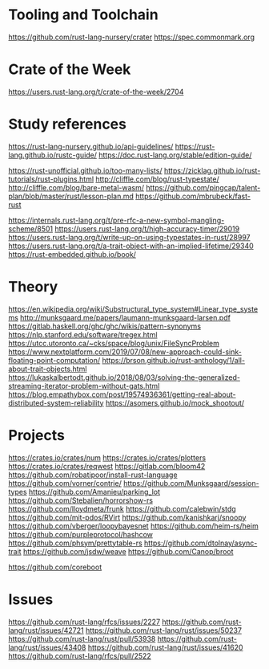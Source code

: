 Tooling and Toolchain
=====================

https://github.com/rust-lang-nursery/crater
https://spec.commonmark.org

Crate of the Week
=================

https://users.rust-lang.org/t/crate-of-the-week/2704

Study references
================

https://rust-lang-nursery.github.io/api-guidelines/
https://rust-lang.github.io/rustc-guide/
https://doc.rust-lang.org/stable/edition-guide/

https://rust-unofficial.github.io/too-many-lists/
https://zicklag.github.io/rust-tutorials/rust-plugins.html
http://cliffle.com/blog/rust-typestate/
http://cliffle.com/blog/bare-metal-wasm/
https://github.com/pingcap/talent-plan/blob/master/rust/lesson-plan.md
https://github.com/mbrubeck/fast-rust

https://internals.rust-lang.org/t/pre-rfc-a-new-symbol-mangling-scheme/8501
https://users.rust-lang.org/t/high-accuracy-timer/29019
https://users.rust-lang.org/t/write-up-on-using-typestates-in-rust/28997
https://users.rust-lang.org/t/a-trait-object-with-an-implied-lifetime/29340
https://rust-embedded.github.io/book/

Theory
======

https://en.wikipedia.org/wiki/Substructural_type_system#Linear_type_systems
http://munksgaard.me/papers/laumann-munksgaard-larsen.pdf
https://gitlab.haskell.org/ghc/ghc/wikis/pattern-synonyms
https://nlp.stanford.edu/software/tregex.html
https://utcc.utoronto.ca/~cks/space/blog/unix/FileSyncProblem
https://www.nextplatform.com/2019/07/08/new-approach-could-sink-floating-point-computation/
https://brson.github.io/rust-anthology/1/all-about-trait-objects.html
https://lukaskalbertodt.github.io/2018/08/03/solving-the-generalized-streaming-iterator-problem-without-gats.html
https://blog.empathybox.com/post/19574936361/getting-real-about-distributed-system-reliability
https://asomers.github.io/mock_shootout/

Projects
========

https://crates.io/crates/num
https://crates.io/crates/plotters
https://crates.io/crates/reqwest
https://gitlab.com/bloom42
https://github.com/robatipoor/install-rust-language
https://github.com/vorner/contrie/
https://github.com/Munksgaard/session-types
https://github.com/Amanieu/parking_lot
https://github.com/Stebalien/horrorshow-rs
https://github.com/lloydmeta/frunk
https://github.com/calebwin/stdg
https://github.com/mit-pdos/RVirt
https://github.com/kanishkarj/snoopy
https://github.com/vberger/loopybayesnet
https://github.com/heim-rs/heim
https://github.com/purpleprotocol/hashcow
https://github.com/phsym/prettytable-rs
https://github.com/dtolnay/async-trait
https://github.com/jsdw/weave
https://github.com/Canop/broot

https://github.com/coreboot

Issues
======

https://github.com/rust-lang/rfcs/issues/2227
https://github.com/rust-lang/rust/issues/42721
https://github.com/rust-lang/rust/issues/50237
https://github.com/rust-lang/rust/pull/53938
https://github.com/rust-lang/rust/issues/43408
https://github.com/rust-lang/rust/issues/41620
https://github.com/rust-lang/rfcs/pull/2522
